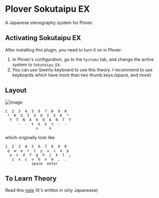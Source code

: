 # Plover Sokutaipu EX

A Japanese stenography system for Plover.

## Activating Sokutaipu EX

After installing this plugin, you need to turn it on in Plover:

1. In Plover's configuration, go to the ``Systems`` tab, and change the active system to ``Sokutoipu_EX``.
2. You can use Qwerty keyboard to use this theory.
   I recommend to use keyboards which have more than two thumb keys.(space, and more)

## Layout
![image](https://github.com/user-attachments/assets/07dc717e-bdce-487c-8426-957e1d6fbf8c)
```
1  2  3  4  5  6  7  8  9  0
 *  K  S  I  U  U  I  S  K  *
  Y  T  N  A  O  O  A  N  T  Y
      -  -  t  k  k  t  -  -
              n     n             
```
which originally look like
```
1  2  3  4  5  6  7  8  9  0
 q  w  e  r  t  y  u  i  o  p 
  a  s  d  f  g  h  j  k  l  ;
   z  x  c  v  b  n  m  ,  .  
            space  enter   
```
## To Learn Theory

Read this [note](https://note.com/jeebis_keyboard/n/ndb99792d80e9)
(It's written in only Japanease)

